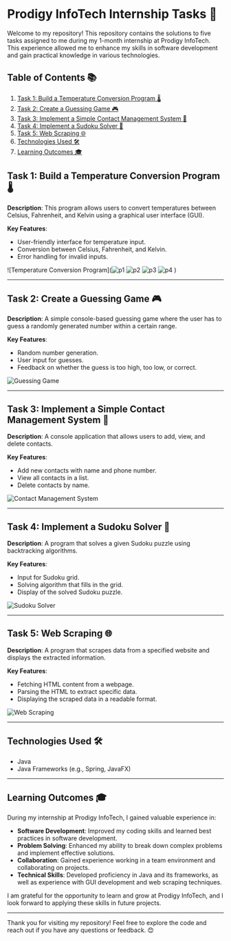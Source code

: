# Prodigy InfoTech Internship Tasks 🌟

Welcome to my repository! This repository contains the solutions to five tasks assigned to me during my 1-month internship at Prodigy InfoTech. This experience allowed me to enhance my skills in software development and gain practical knowledge in various technologies.

## Table of Contents 📚

1. [Task 1: Build a Temperature Conversion Program 🌡️](#task-1-build-a-temperature-conversion-program)
2. [Task 2: Create a Guessing Game 🎮](#task-2-create-a-guessing-game)
3. [Task 3: Implement a Simple Contact Management System 📇](#task-3-implement-a-simple-contact-management-system)
4. [Task 4: Implement a Sudoku Solver 🧩](#task-4-implement-a-sudoku-solver)
5. [Task 5: Web Scraping 🌐](#task-5-web-scraping)
6. [Technologies Used 🛠️](#technologies-used)
7. [Learning Outcomes 🎓](#learning-outcomes)

## Task 1: Build a Temperature Conversion Program 🌡️

**Description**: This program allows users to convert temperatures between Celsius, Fahrenheit, and Kelvin using a graphical user interface (GUI).

**Key Features**:
- User-friendly interface for temperature input.
- Conversion between Celsius, Fahrenheit, and Kelvin.
- Error handling for invalid inputs.

![Temperature Conversion Program](![p1](https://github.com/user-attachments/assets/d1d38c3f-8c25-4133-b8fb-6c19c2c01051)
![p2](https://github.com/user-attachments/assets/ddd2223e-2612-4a3e-a3d0-94f8cce4b57b)
![p3](https://github.com/user-attachments/assets/a08d4ee6-5233-4eab-adb1-2ca443a40e3f)
![p4](https://github.com/user-attachments/assets/4bf128b6-99d3-4fa7-a4e6-85e9499f979b)
) 

---

## Task 2: Create a Guessing Game 🎮

**Description**: A simple console-based guessing game where the user has to guess a randomly generated number within a certain range.

**Key Features**:
- Random number generation.
- User input for guesses.
- Feedback on whether the guess is too high, too low, or correct.

![Guessing Game](path/to/screenshot2.png) <!-- Replace with actual screenshot path -->

---

## Task 3: Implement a Simple Contact Management System 📇

**Description**: A console application that allows users to add, view, and delete contacts.

**Key Features**:
- Add new contacts with name and phone number.
- View all contacts in a list.
- Delete contacts by name.

![Contact Management System](path/to/screenshot3.png) <!-- Replace with actual screenshot path -->

---

## Task 4: Implement a Sudoku Solver 🧩

**Description**: A program that solves a given Sudoku puzzle using backtracking algorithms.

**Key Features**:
- Input for Sudoku grid.
- Solving algorithm that fills in the grid.
- Display of the solved Sudoku puzzle.

![Sudoku Solver](path/to/screenshot4.png) <!-- Replace with actual screenshot path -->

---

## Task 5: Web Scraping 🌐

**Description**: A program that scrapes data from a specified website and displays the extracted information.

**Key Features**:
- Fetching HTML content from a webpage.
- Parsing the HTML to extract specific data.
- Displaying the scraped data in a readable format.

![Web Scraping](path/to/screenshot5.png) <!-- Replace with actual screenshot path -->

---

## Technologies Used 🛠️

- Java
- Java Frameworks (e.g., Spring, JavaFX)

---

## Learning Outcomes 🎓

During my internship at Prodigy InfoTech, I gained valuable experience in:
- **Software Development**: Improved my coding skills and learned best practices in software development.
- **Problem Solving**: Enhanced my ability to break down complex problems and implement effective solutions.
- **Collaboration**: Gained experience working in a team environment and collaborating on projects.
- **Technical Skills**: Developed proficiency in Java and its frameworks, as well as experience with GUI development and web scraping techniques.

I am grateful for the opportunity to learn and grow at Prodigy InfoTech, and I look forward to applying these skills in future projects.

---

Thank you for visiting my repository! Feel free to explore the code and reach out if you have any questions or feedback. 😊
